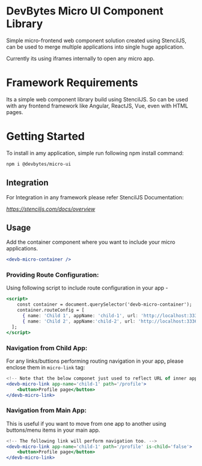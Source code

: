 
# DevBytes Micro UI Component Library

Simple micro-frontend web component solution created using StencilJS, can be used to merge multiple applications into single huge application.

Currently its using iframes internally to open any micro app.

# Framework Requirements

Its a simple web component library build using StencilJS. So can be used with any frontend framework like Angular, ReactJS, Vue, even with HTML pages.

# Getting Started

To install in amy application, simple run following npm install command:

```bash
npm i @devbytes/micro-ui
```

## Integration

For Integration in any framework please refer StencilJS Documentation:

*https://stenciljs.com/docs/overview*



## Usage

Add the container component where you want to include your micro applications.

```jsx
<devb-micro-container />
```

### Providing Route Configuration:

Using following script to include route configuration in your app -

```jsx
<script>
    const container = document.querySelector('devb-micro-container');
    container.routeConfig = [
      { name: 'Child 1', appName: 'child-1', url: 'http://localhost:3335', active: true },  // Change Values as per your application needs
      { name: 'Child 2', appName:'child-2', url: 'http://localhost:3336' }
  ];
</script>
```

### Navigation from Child App:

For any links/buttions performing routing navigation in your app, please enclose them in `micro-link` tag:

```jsx
<!-- Note that the below componet just used to reflect URL of inner app to the main app. Internal navigation needs to be performed via the button itself. -->
<devb-micro-link app-name='child-1' path='/profile'>
    <button>Profile page</button>
</devb-micro-link>
```

### Navigation from Main App:

This is useful if you want to move from one app to another using buttons/menu items in your main app.

```jsx
<!-- The following link will perform navigation too. -->
<devb-micro-link app-name='child-1' path='/profile' is-child='false'>
    <button>Profile page</button>
</devb-micro-link>
```

